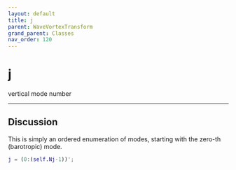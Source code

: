 ```yaml
---
layout: default
title: j
parent: WaveVortexTransform
grand_parent: Classes
nav_order: 120
---
```


#  j

vertical mode number


---

## Discussion

This is simply an ordered enumeration of modes, starting with the zero-th (barotropic) mode.
```matlab
j = (0:(self.Nj-1))';
```

